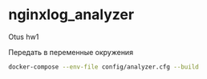 # nginxlog_analyzer
Otus hw1

Передать в переменные окружения
```bash
docker-compose --env-file config/analyzer.cfg --build
```
